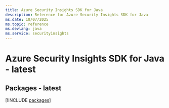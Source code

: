 ```yaml
---
title: Azure Security Insights SDK for Java
description: Reference for Azure Security Insights SDK for Java
ms.date: 10/07/2025
ms.topic: reference
ms.devlang: java
ms.service: securityinsights
---
```

# Azure Security Insights SDK for Java - latest
## Packages - latest
[!INCLUDE [packages](security-insights-index.md)]